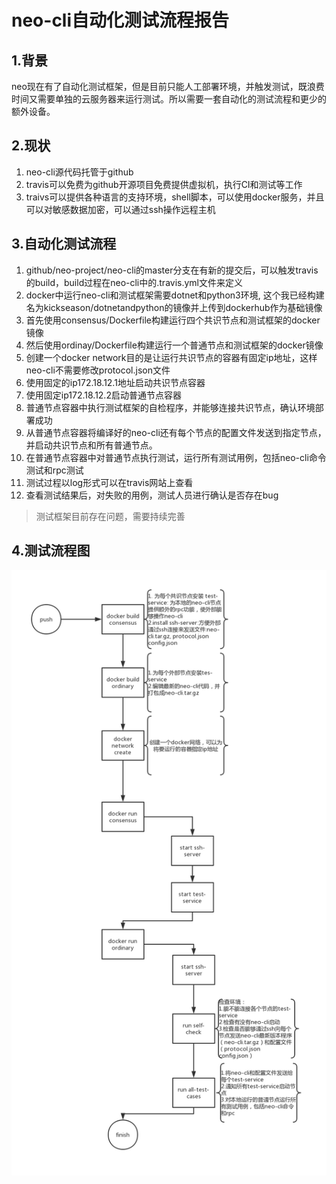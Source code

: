 # neo-cli自动化测试流程报告
## 1.背景
neo现在有了自动化测试框架，但是目前只能人工部署环境，并触发测试，既浪费时间又需要单独的云服务器来运行测试。所以需要一套自动化的测试流程和更少的额外设备。
## 2.现状
1. neo-cli源代码托管于github
2. travis可以免费为github开源项目免费提供虚拟机，执行CI和测试等工作
3. traivs可以提供各种语言的支持环境，shell脚本，可以使用docker服务，并且可以对敏感数据加密，可以通过ssh操作远程主机
## 3.自动化测试流程
1. github/neo-project/neo-cli的master分支在有新的提交后，可以触发travis的build，build过程在neo-cli中的.travis.yml文件来定义
2. docker中运行neo-cli和测试框架需要dotnet和python3环境, 这个我已经构建名为kickseason/dotnetandpython的镜像并上传到dockerhub作为基础镜像
3. 首先使用consensus/Dockerfile构建运行四个共识节点和测试框架的docker镜像
4. 然后使用ordinay/Dockerfile构建运行一个普通节点和测试框架的docker镜像
5. 创建一个docker network目的是让运行共识节点的容器有固定ip地址，这样neo-cli不需要修改protocol.json文件
6. 使用固定的ip172.18.12.1地址启动共识节点容器
7. 使用固定ip172.18.12.2启动普通节点容器
8. 普通节点容器中执行测试框架的自检程序，并能够连接共识节点，确认环境部署成功
9. 从普通节点容器将编译好的neo-cli还有每个节点的配置文件发送到指定节点，并启动共识节点和所有普通节点。
10. 在普通节点容器中对普通节点执行测试，运行所有测试用例，包括neo-cli命令测试和rpc测试
11. 测试过程以log形式可以在travis网站上查看
12. 查看测试结果后，对失败的用例，测试人员进行确认是否存在bug
> 测试框架目前存在问题，需要持续完善
## 4.测试流程图
![test proecss](https://github.com/KickSeason/neo-cli-ci/blob/master/ci2/doc/auto-test-process.png)
